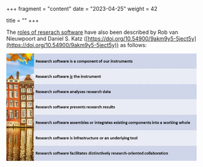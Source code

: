 +++
fragment = "content"
date = "2023-04-25"
weight = 42

title = ""
+++

The [roles of reserach software](https://doi.org/10.54900/9akm9y5-5ject5y) have also been described by Rob van Nieuwpoort and Daniel S. Katz ([https://doi.org/10.54900/9akm9y5-5ject5y](https://doi.org/10.54900/9akm9y5-5ject5y)) as follows:

<div style="text-align:center">
    <img src="/static/images/RS_roles.jpg" alt="Research software roles">
</div>
